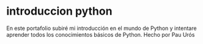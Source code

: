 # introduccion python
En este portafolio subiré mi introducción en el mundo de Python y intentare aprender todos los conocimientos básicos de Python. Hecho por Pau Urós
